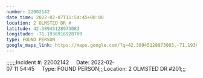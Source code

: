 ```yaml
---
number: 22002142
date_time: 2022-02-07T11:54:45+00:00
location: 2 OLMSTED DR #
latitude: 42.38945128973083
longitude: -71.1936916928709
type: FOUND PERSON
google_maps_link: https://maps.google.com/?q=42.38945128973083,-71.1936916928709
---
```


;;;;;;Incident #: 22002142     Date: 2022‐02‐07 11:54:45     Type: FOUND PERSON;;;Location: 2 OLMSTED DR #201;;;
